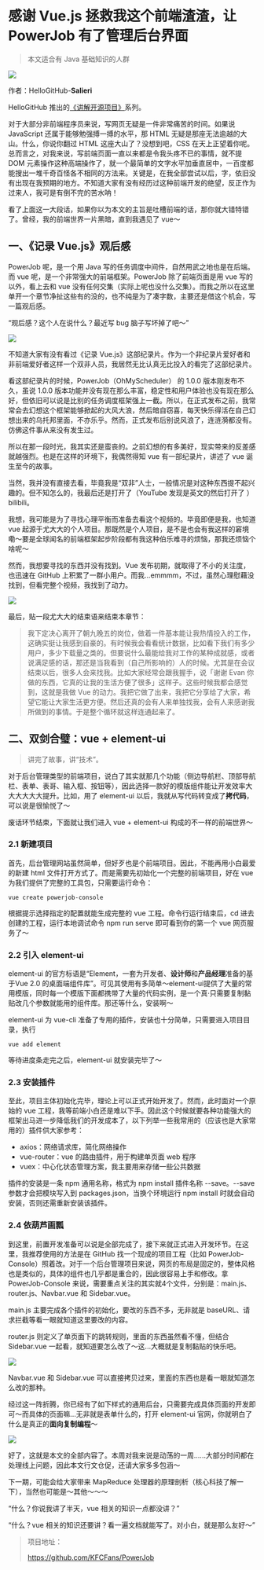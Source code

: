 # 感谢 Vue.js 拯救我这个前端渣渣，让 PowerJob 有了管理后台界面

> 本文适合有 Java 基础知识的人群

![](../cover.png)

作者：HelloGitHub-**Salieri**

HelloGitHub 推出的[《讲解开源项目》](https://github.com/HelloGitHub-Team/Article)系列。

对于大部分非前端程序员来说，写网页无疑是一件非常痛苦的时间。如果说 JavaScript 还属于能够勉强搏一搏的水平，那 HTML 无疑是那座无法逾越的大山。什么，你说你翻过 HTML 这座大山了？没想到吧，CSS 在天上正望着你呢。总而言之，对我来说，写前端页面一直以来都是令我头疼不已的事情，就不提 DOM 元素操作这种高端操作了，就一个最简单的文字水平加垂直居中，一百度都能搜出一堆千奇百怪各不相同的方法来。关键是，在我全部尝试以后，字，依旧没有出现在我预期的地方。不知道大家有没有经历过这种前端开发的绝望，反正作为过来人，我可是有倒不完的苦水呐！

看了上面这一大段话，如果你以为本文的主旨是吐槽前端的话，那你就大错特错了。曾经，我的前端世界一片黑暗，直到我遇见了 vue～

## 一、《记录 Vue.js》观后感

PowerJob 呢，是一个用 Java 写的任务调度中间件，自然用武之地也是在后端。而 vue 呢，是一个非常强大的前端框架。PowerJob 除了前端页面是用 vue 写的以外，看上去和 vue 没有任何交集（实际上呢也没什么交集）。而我之所以在这里单开一个章节净扯这些有的没的，也不纯是为了凑字数，主要还是借这个机会，写一篇观后感。

“观后感？这个人在说什么？最近写 bug 脑子写坏掉了吧～”

![](1.png)

不知道大家有没有看过《记录 Vue.js》这部纪录片。作为一个非纪录片爱好者和非前端爱好者这样一个双非人员，我居然无比认真无比投入的看完了这部纪录片。

看这部纪录片的时候，PowerJob（OhMyScheduler） 的 1.0.0 版本刚发布不久，虽说 1.0.0 版本功能并没有现在那么丰富，稳定性和用户体验也没有现在那么好，但依旧可以说是比别的任务调度框架强上一截。所以，在正式发布之前，我常常会去幻想这个框架能够掀起的大风大浪，然后暗自窃喜，每天快乐得活在自己幻想出来的乌托邦里面，不亦乐乎。然而，正式发布后别说风浪了，连涟漪都没有。仿佛这件事从来没有发生过。

所以在那一段时光，我其实还是蛮丧的。之前幻想的有多美好，现实带来的反差感就越强烈。也是在这样的环境下，我偶然得知 vue 有一部纪录片，讲述了 vue 诞生至今的故事。

当然，我并没有直接去看，毕竟我是“双非”人士，一般情况是对这种东西提不起兴趣的。但不知怎么的，我最后还是打开了（YouTube 发现是英文的然后打开了 ）bilibili。

我想，我可能是为了寻找心理平衡而准备去看这个视频的。毕竟即便是我，也知道 vue 起源于尤大大的个人项目。那既然是个人项目，是不是也会有我这样的窘境嘞～要是全球闻名的前端框架起步阶段都有我这种伯乐难寻的烦恼，那我还烦恼个啥呢～

然而，我想要寻找的东西并没有找到。Vue 发布初期，就取得了不小的关注度，也迅速在 GitHub 上积累了一群小用户。而我...emmmm，不过，虽然心理慰藉没找到，但看完整个视频，我找到了动力。

![](2.png)

最后，贴一段尤大大的结束语来结束本章节：

> 我下定决心离开了朝九晚五的岗位，做着一件基本能让我热情投入的工作，这确实挺让我感到自豪的。有时候我会看看统计数据，比如看下我们有多少用户，多少下载量之类的。但要说什么最能给我对工作的某种成就感，或者说满足感的话，那还是当我看到（自己所影响的）人的时候。尤其是在会议结束以后，很多人会来找我。比如大家经常会跟我握手，说「谢谢 Evan 你做的东西，它真的让我的生活方便了很多」这样子。这些时候我都会感觉到，这就是我做 Vue 的动力。我把它做了出来，我把它分享给了大家，希望它能让大家生活更方便。然后还真的会有人来单独找我，会有人来感谢我所做到的事情。于是整个循环就这样连通起来了。

## 二、双剑合璧：vue + element-ui

> 讲完了故事，讲“技术”。

对于后台管理类型的前端项目，说白了其实就那几个功能（侧边导航栏、顶部导航栏、表单、表哥、输入框、按钮等），因此选择一款好的模版组件能让开发效率大大大大大大提升。比如，用了 element-ui 以后，我就从写代码转变成了**拷代码**，可以说是很愉悦了～

废话环节结束，下面就让我们进入 vue + element-ui 构成的不一样的前端世界～

### 2.1 新建项目

首先，后台管理网站虽然简单，但好歹也是个前端项目。因此，不能再用小白最爱的新建 html 文件打开方式了。而是需要先初始化一个完整的前端项目，好在 vue 为我们提供了完整的工具包，只需要运行命令：

```
vue create powerjob-console
```

根据提示选择指定的配置就能生成完整的 vue 工程。命令行运行结束后，cd 进去创建的工程，运行本地调试命令 npm run serve 即可看到你的第一个 vue 网页服务了～

### 2.2 引入 element-ui

element-ui 的官方标语是“Element，一套为开发者、**设计师**和**产品经理**准备的基于Vue 2.0 的桌面端组件库”。可见其使用有多简单～element-ui提供了大量的常用模版，同时每一个模版下面都携带了大量的代码实例，是一个真·只需要复制黏贴改几个参数就能用的组件库。那还等什么，安装啊～

element-ui 为 vue-cli 准备了专用的插件，安装也十分简单，只需要进入项目目录，执行

```
vue add element
```

等待进度条走完之后，element-ui 就安装完毕了～

### 2.3 安装插件

至此，项目主体初始化完毕，理论上可以正式开始开发了。然而，此时面对一个原始的 vue 工程，我等前端小白还是难以下手。因此这个时候就要各种功能强大的框架出马进一步降低我们的开发成本了，以下列举一些我常用的（应该也是大家常用的）插件供大家参考：

- axios：网络请求库，简化网络操作
- vue-router：vue 的路由插件，用于构建单页面 web 程序
- vuex：中心化状态管理方案，我主要用来存储一些公共数据

插件的安装是一条 npm 通用名称，格式为 npm install 插件名称 --save。--save 参数才会把模块写入到 packages.json，当换个环境运行 npm install 时就会自动安装，否则还需重新安装该插件。

### 2.4 依葫芦画瓢

到这里，前置开发准备可以说是全部完成了，接下来就正式进入开发环节。在这里，我推荐使用的方法是在 GitHub 找一个现成的项目工程（比如 PowerJob-Console）照着改。对于一个后台管理项目来说，网页的布局是固定的，整体风格也是类似的，具体的组件也几乎都是重合的，因此很容易上手和修改。拿 PowerJob-Console 来说，需要重点关注的其实就4个文件，分别是：main.js、router.js、Navbar.vue 和 Sidebar.vue。

main.js 主要完成各个插件的初始化，要改的东西不多，无非就是 baseURL、请求拦截等看一眼就知道这里要改的内容。

router.js 则定义了单页面下的跳转规则，里面的东西虽然看不懂，但结合 Sidebar.vue 一起看，就知道要怎么改了～这...大概就是复制黏贴的快乐吧。

![](3.png)

Navbar.vue 和 Sidebar.vue 可以直接拷贝过来，里面的东西也是看一眼就知道怎么改的那种。

经过这一阵折腾，你已经有了如下样式的通用后台，只需要完成具体页面的开发即可～而具体的页面嘛...无非就是表单什么的，打开 element-ui 官网，你就明白了什么是真正的**面向复制编程**～

![](4.png)


好了，这就是本文的全部内容了。本周对我来说是动荡的一周......大部分时间都在处理线上问题，因此本文行文仓促，还请大家多多包涵～

下一期，可能会给大家带来 MapReduce 处理器的原理剖析（核心科技了解一下），当然也可能是～其他～～～

“什么？你说我讲了半天，vue 相关的知识一点都没讲？”

“什么？vue 相关的知识还要讲？看一遍文档就能写了。对小白，就是那么友好～”

> 项目地址：
>
> https://github.com/KFCFans/PowerJob